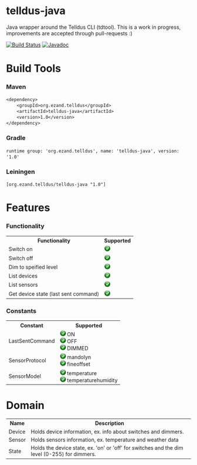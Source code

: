 # telldus-java
Java wrapper around the Telldus CLI (tdtool). This is a work in progress, improvements are accepted through pull-requests :)

[![Build Status](https://travis-ci.org/ezand/telldus-java.svg?branch=master)](https://travis-ci.org/ezand/telldus-java)
[![Javadoc](http://javadoc-badge.appspot.com/org.ezand.telldus/telldus-java.svg?label=javadoc)](http://ezand.org/javadocs/telldus-java/release/1.0/)

# Build Tools
### Maven
    <dependency>
        <groupId>org.ezand.telldus</groupId>
        <artifactId>telldus-java</artifactId>
        <version>1.0</version>
    </dependency>

### Gradle
    runtime group: 'org.ezand.telldus', name: 'telldus-java', version: '1.0'

### Leiningen
    [org.ezand.telldus/telldus-java "1.0"]

# Features
### Functionality
<table>
  <tr>
    <th>Functionality</th>
    <th>Supported</th>
  </tr>
  <tr>
    <td>Switch on</td>
    <td><img src="static/yes.png"/></td>
  </tr>
  <tr>
    <td>Switch off</td>
    <td><img src="static/yes.png"/></td>
  </tr>
  <tr>
    <td>Dim to speified level</td>
    <td><img src="static/yes.png"/></td>
  </tr>
  <tr>
    <td>List devices</td>
    <td><img src="static/yes.png"/></td>
  </tr>
  <tr>
    <td>List sensors</td>
    <td><img src="static/yes.png"/></td>
  </tr>
  <tr>
    <td>Get device state (last sent command)</td>
    <td><img src="static/yes.png"/></td>
  </tr>
</table>

### Constants
<table>
  <tr>
    <th>Constant</th>
    <th>Supported</th>
  </tr>
  <tr>
    <td>LastSentCommand</td>
    <td>
        <img src="static/yes.png"/> ON<br />
        <img src="static/yes.png"/> OFF<br />
        <img src="static/yes.png"/> DIMMED<br />
    </td>
  </tr>
  <tr>
    <td>SensorProtocol</td>
    <td>
        <img src="static/yes.png"/> mandolyn<br />
        <img src="static/yes.png"/> fineoffset<br />
    </td>
  </tr>
  <tr>
    <td>SensorModel</td>
    <td>
        <img src="static/yes.png"/> temperature<br />
        <img src="static/yes.png"/> temperaturehumidity<br />
    </td>
  </tr>
</table>

# Domain
<table>
  <tr>
    <th>Name</th>
    <th>Description</th>
  </tr>
  <tr>
    <td>Device</td>
    <td>Holds device information, ex. info about switches and dimmers.</td>
  </tr>
  <tr>
    <td>Sensor</td>
    <td>Holds sensors information, ex. temperature and weather data</td>
  </tr>
  <tr>
    <td>State</td>
    <td>Holds the device state, ex. 'on' or 'off' for switches and the dim level (0-255) for dimmers.</td>
  </tr>
</table>
